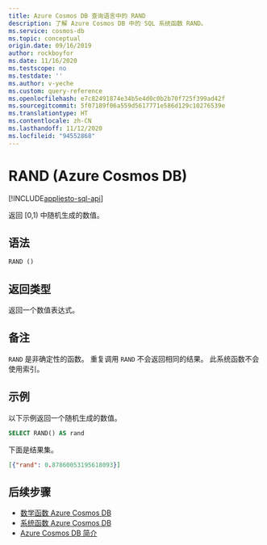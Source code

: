 ```yaml
---
title: Azure Cosmos DB 查询语言中的 RAND
description: 了解 Azure Cosmos DB 中的 SQL 系统函数 RAND。
ms.service: cosmos-db
ms.topic: conceptual
origin.date: 09/16/2019
author: rockboyfor
ms.date: 11/16/2020
ms.testscope: no
ms.testdate: ''
ms.author: v-yeche
ms.custom: query-reference
ms.openlocfilehash: e7c82491874e34b5e4d0c0b2b70f725f399ad42f
ms.sourcegitcommit: 5f07189f06a559d5617771e586d129c10276539e
ms.translationtype: HT
ms.contentlocale: zh-CN
ms.lasthandoff: 11/12/2020
ms.locfileid: "94552868"
---
```

# <a name="rand-azure-cosmos-db"></a>RAND (Azure Cosmos DB)
[!INCLUDE[appliesto-sql-api](includes/appliesto-sql-api.md)]

 返回 [0,1) 中随机生成的数值。

## <a name="syntax"></a>语法

```sql
RAND ()  
```  

## <a name="return-types"></a>返回类型

  返回一个数值表达式。

## <a name="remarks"></a>备注

  `RAND` 是非确定性的函数。 重复调用 `RAND` 不会返回相同的结果。 此系统函数不会使用索引。

## <a name="examples"></a>示例

  以下示例返回一个随机生成的数值。

```sql
SELECT RAND() AS rand 
```  

 下面是结果集。  

```json
[{"rand": 0.87860053195618093}]  
``` 

## <a name="next-steps"></a>后续步骤

- [数学函数 Azure Cosmos DB](sql-query-mathematical-functions.md)
- [系统函数 Azure Cosmos DB](sql-query-system-functions.md)
- [Azure Cosmos DB 简介](introduction.md)

<!-- Update_Description: update meta properties, wording update, update link -->